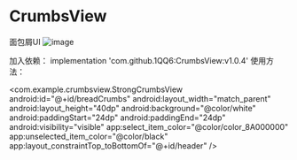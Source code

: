 # CrumbsView
面包屑UI
![image](https://github.com/1QQ6/CrumbsView/edit/master/GIF/device-2021-07-11-210616.gif)

加入依赖：
    implementation 'com.github.1QQ6:CrumbsView:v1.0.4'
使用方法：

<com.example.crumbsview.StrongCrumbsView
        android:id="@+id/breadCrumbs"
        android:layout_width="match_parent"
        android:layout_height="40dp"
        android:background="@color/white"
        android:paddingStart="24dp"
        android:paddingEnd="24dp"
        android:visibility="visible"
        app:select_item_color="@color/color_8A000000"
        app:unselected_item_color="@color/black"
        app:layout_constraintTop_toBottomOf="@+id/header" />
